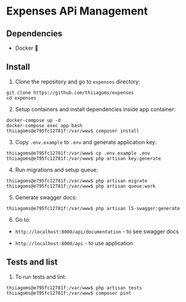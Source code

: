 # Expenses APi Management

## Dependencies

- Docker :whale:

## Install

1. Clone the repository and go to `expenses` directory:

```shell
git clone https://github.com/thiiagoms/expenses
cd expenses
```

2. Setup containers and install dependencies inside app container:

```shell
docker-compose up -d
docker-compose exec app bash
thiiagoms@e795fc12781f:/var/www$ composer install
```

3. Copy `.env.example` to `.env` and generate application key:

```shell
thiiagoms@e795fc12781f:/var/www$ cp .env.example .env
thiiagoms@e795fc12781f:/var/www$ php artisan key:generate
```

4. Run migrations and setup queue:

```shell
thiiagoms@e795fc12781f:/var/www$ php artisan migrate
thiiagoms@e795fc12781f:/var/www$ php artisan queue:work
```

5. Generate swagger docs:

```shell
thiiagoms@e795fc12781f:/var/www$ php artisan l5-swagger:generate
```

6. Go to:

- `http://localhost:8000/api/documentation` - to see swagger docs

- `http://localhost:8000/api` - to use application

## Tests and list

1. To run tests and lint:

```shell
thiiagoms@e795fc12781f:/var/www$ php artisan tests
thiiagoms@e795fc12781f:/var/www$ composer pint
